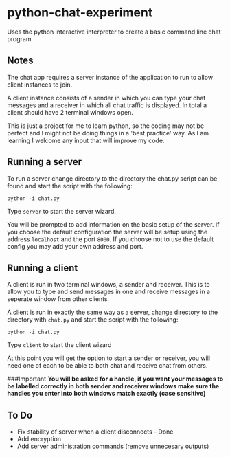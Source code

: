 # python-chat-experiment
Uses the python interactive interpreter to create a basic command line chat program

## Notes
The chat app requires a server instance of the application to run to allow client instances to join.

A client instance consists of a sender in which you can type your chat messages and a receiver in which 
all chat traffic is displayed. In total a client should have 2 terminal windows open.

This is just a project for me to learn python, so the coding may not be perfect and I might not be doing
things in a 'best practice' way. As I am learning I welcome any input that will improve my code.

## Running a server
To run a server change directory to the directory the chat.py script can be found and start the script with the following:

```ssh
python -i chat.py
```

Type `server` to start the server wizard.

You will be prompted to add information on the basic setup of the server. If you choose the default configuration 
the server will be setup using the address `localhost` and the port `8000`. If you choose not to use the default config 
you may add your own address and port.

## Running a client
A client is run in two terminal windows, a sender and receiver. This is to allow you to type and send messages in one 
and receive messages in a seperate window from other clients

A client is run in exactly the same way as a server, change directory to the directory with `chat.py` and start the 
script with the following:

```ssh
python -i chat.py
```

Type `client` to start the client wizard

At this point you will get the option to start a sender or receiver, you will need one of each to be able to both chat and
receive chat from others.

###Important
**You will be asked for a handle, if you want your messages to be labelled correctly in both sender and receiver windows 
make sure the handles you enter into both windows match exactly (case sensitive)**

## To Do
- Fix stability of server when a client disconnects - Done
- Add encryption
- Add server administration commands (remove unnecesary outputs)

